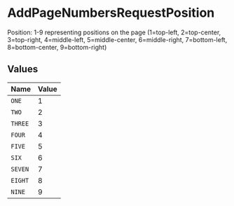 # AddPageNumbersRequestPosition

Position: 1-9 representing positions on the page (1=top-left, 2=top-center, 3=top-right, 4=middle-left, 5=middle-center, 6=middle-right, 7=bottom-left, 8=bottom-center, 9=bottom-right)


## Values

| Name    | Value   |
| ------- | ------- |
| `ONE`   | 1       |
| `TWO`   | 2       |
| `THREE` | 3       |
| `FOUR`  | 4       |
| `FIVE`  | 5       |
| `SIX`   | 6       |
| `SEVEN` | 7       |
| `EIGHT` | 8       |
| `NINE`  | 9       |